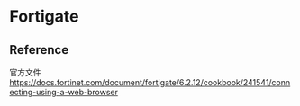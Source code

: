 # Fortigate #

## Reference ##

官方文件 https://docs.fortinet.com/document/fortigate/6.2.12/cookbook/241541/connecting-using-a-web-browser